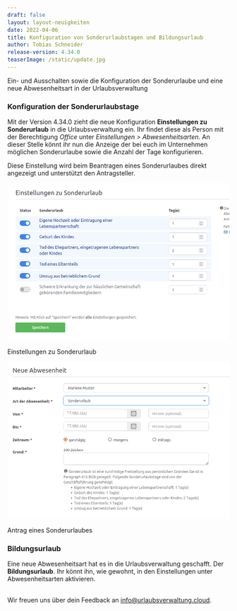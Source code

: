 ```yaml
---
draft: false
layout: layout-neuigkeiten
date: 2022-04-06
title: Konfiguration von Sonderurlaubstagen und Bildungsurlaub
author: Tobias Schneider
release-version: 4.34.0
teaserImage: /static/update.jpg
---
```


Ein- und Ausschalten sowie die Konfiguration der Sonderurlaube und eine neue Abwesenheitsart in der Urlaubsverwaltung

<!-- more -->

### Konfiguration der Sonderurlaubstage

Mit der Version 4.34.0 zieht die neue Konfiguration **Einstellungen zu Sonderurlaub** in die Urlaubsverwaltung ein.
Ihr findet diese als Person mit der Berechtigung _Office_ unter _Einstellungen > Abwesenheitsarten_. An dieser Stelle
könnt ihr nun die Anzeige der bei euch im Unternehmen möglichen Sonderurlaube sowie die Anzahl der Tage konfigurieren.

Diese Einstellung wird beim Beantragen eines Sonderurlaubes direkt angezeigt und unterstützt den Antragsteller.

<div class="flex my-8 gap-4 flex-col md:flex-row">
    <div>
        <picture>
            <source srcset="configuration-special-holiday.avif" type="image/avif" />
            <img
              src="configuration-special-holiday.png"
              alt="Einstellungen zu Sonderurlaub"
              decoding="async"
              loading="lazy"
              class="rounded-lg"
            />
        </picture>
        <p class="text-sm text-center">Einstellungen zu Sonderurlaub</p>
    </div>
    <div>
        <picture>
            <source srcset="absence-request.png" type="image/avif" />
            <img
              src="absence-request.png"
              alt="Antrag eines Sonderurlaubes"
              decoding="async"
              loading="lazy"
              class="rounded-lg"
            />
        </picture>
        <p class="text-sm text-center">Antrag eines Sonderurlaubes</p>
    </div>
</div>

### Bildungsurlaub

Eine neue Abwesenheitsart hat es in die Urlaubsverwaltung geschafft. Der **Bildungsurlaub**. Ihr könnt ihn, wie gewohnt,
in den Einstellungen unter Abwesenheitsarten aktivieren.

<br/>
Wir freuen uns über dein Feedback an <a href="mailto:info@urlaubsverwaltung.cloud?subject=Feedback">info@urlaubsverwaltung.cloud</a>.
